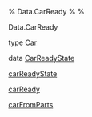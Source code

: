 % Data.CarReady
% 
% 

Data.CarReady

type [Car](Data-CarReady.html#t:Car)

data [CarReadyState](Data-CarReady.html#t:CarReadyState)

[carReadyState](Data-CarReady.html#v:carReadyState)

[carReady](Data-CarReady.html#v:carReady)

[carFromParts](Data-CarReady.html#v:carFromParts)

